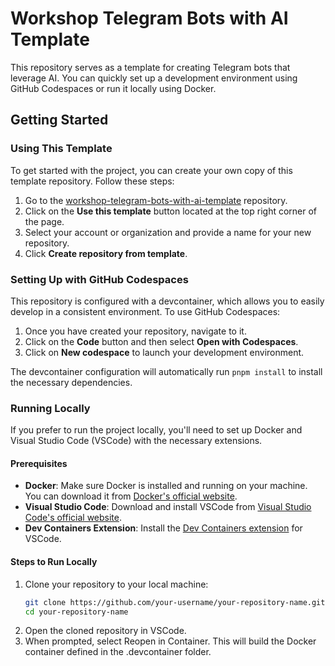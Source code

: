# Workshop Telegram Bots with AI Template

This repository serves as a template for creating Telegram bots that leverage AI. You can quickly set up a development environment using GitHub Codespaces or run it locally using Docker.

## Getting Started

### Using This Template

To get started with the project, you can create your own copy of this template repository. Follow these steps:

1. Go to the [workshop-telegram-bots-with-ai-template](https://github.com/aulasoftwarelibre/workshop-telegram-bots-with-ai-template) repository.
2. Click on the **Use this template** button located at the top right corner of the page.
3. Select your account or organization and provide a name for your new repository.
4. Click **Create repository from template**.

### Setting Up with GitHub Codespaces

This repository is configured with a devcontainer, which allows you to easily develop in a consistent environment. To use GitHub Codespaces:

1. Once you have created your repository, navigate to it.
2. Click on the **Code** button and then select **Open with Codespaces**.
3. Click on **New codespace** to launch your development environment.

The devcontainer configuration will automatically run `pnpm install` to install the necessary dependencies.

### Running Locally

If you prefer to run the project locally, you'll need to set up Docker and Visual Studio Code (VSCode) with the necessary extensions.

#### Prerequisites

- **Docker**: Make sure Docker is installed and running on your machine. You can download it from [Docker's official website](https://www.docker.com/get-started).
- **Visual Studio Code**: Download and install VSCode from [Visual Studio Code's official website](https://code.visualstudio.com/).
- **Dev Containers Extension**: Install the [Dev Containers extension](https://marketplace.visualstudio.com/items?itemName=ms-vscode-remote.remote-containers) for VSCode.

#### Steps to Run Locally

1. Clone your repository to your local machine:
   ```bash
   git clone https://github.com/your-username/your-repository-name.git
   cd your-repository-name
   ```
2.	Open the cloned repository in VSCode.
3.	When prompted, select Reopen in Container. This will build the Docker container defined in the .devcontainer folder.
